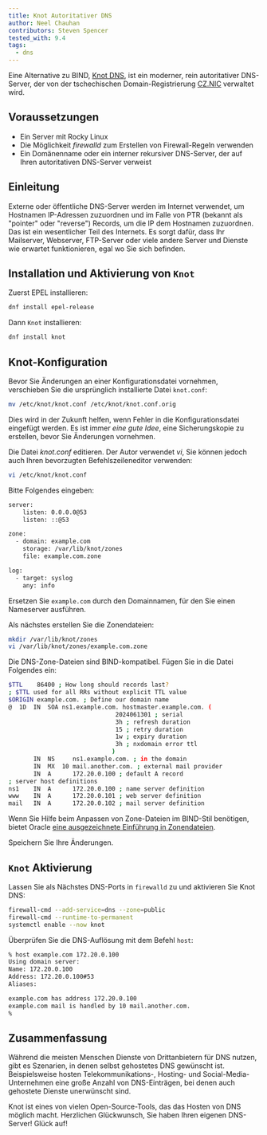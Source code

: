 ```yaml
---
title: Knot Autoritativer DNS
author: Neel Chauhan
contributors: Steven Spencer
tested_with: 9.4
tags:
  - dns
---
```


Eine Alternative zu BIND, [Knot DNS](https://www.knot-dns.cz/), ist ein moderner, rein autoritativer DNS-Server, der von der tschechischen Domain-Registrierung [CZ.NIC](https://www.nic.cz/) verwaltet wird.

## Voraussetzungen

- Ein Server mit Rocky Linux
- Die Möglichkeit _firewalld_ zum Erstellen von Firewall-Regeln verwenden
- Ein Domänenname oder ein interner rekursiver DNS-Server, der auf Ihren autoritativen DNS-Server verweist

## Einleitung

Externe oder öffentliche DNS-Server werden im Internet verwendet, um Hostnamen IP-Adressen zuzuordnen und im Falle von PTR (bekannt als "pointer" oder "reverse") Records, um die IP dem Hostnamen zuzuordnen. Das ist ein wesentlicher Teil des Internets. Es sorgt dafür, dass Ihr Mailserver, Webserver, FTP-Server oder viele andere Server und Dienste wie erwartet funktionieren, egal wo Sie sich befinden.

## Installation und Aktivierung von `Knot`

Zuerst EPEL installieren:

```bash
dnf install epel-release
```

Dann `Knot` installieren:

```bash
dnf install knot
```

## Knot-Konfiguration

Bevor Sie Änderungen an einer Konfigurationsdatei vornehmen, verschieben Sie die ursprünglich installierte Datei `knot.conf`:

```bash
mv /etc/knot/knot.conf /etc/knot/knot.conf.orig
```

Dies wird in der Zukunft helfen, wenn Fehler in die Konfigurationsdatei eingefügt werden. Es ist immer _eine gute Idee_, eine Sicherungskopie zu erstellen, bevor Sie Änderungen vornehmen.

Die Datei _knot.conf_ editieren. Der Autor verwendet _vi_, Sie können jedoch auch Ihren bevorzugten Befehlszeileneditor verwenden:

```bash
vi /etc/knot/knot.conf
```

Bitte Folgendes eingeben:

```bash
server:
    listen: 0.0.0.0@53
    listen: ::@53

zone:
  - domain: example.com
    storage: /var/lib/knot/zones
    file: example.com.zone

log:
  - target: syslog
    any: info
```

Ersetzen Sie `example.com` durch den Domainnamen, für den Sie einen Nameserver ausführen.

Als nächstes erstellen Sie die Zonendateien:

```bash
mkdir /var/lib/knot/zones
vi /var/lib/knot/zones/example.com.zone
```

Die DNS-Zone-Dateien sind BIND-kompatibel. Fügen Sie in die Datei Folgendes ein:

```bash
$TTL    86400 ; How long should records last?
; $TTL used for all RRs without explicit TTL value
$ORIGIN example.com. ; Define our domain name
@  1D  IN  SOA ns1.example.com. hostmaster.example.com. (
                              2024061301 ; serial
                              3h ; refresh duration
                              15 ; retry duration
                              1w ; expiry duration
                              3h ; nxdomain error ttl
                             )
       IN  NS     ns1.example.com. ; in the domain
       IN  MX  10 mail.another.com. ; external mail provider
       IN  A      172.20.0.100 ; default A record
; server host definitions
ns1    IN  A      172.20.0.100 ; name server definition     
www    IN  A      172.20.0.101 ; web server definition
mail   IN  A      172.20.0.102 ; mail server definition
```

Wenn Sie Hilfe beim Anpassen von Zone-Dateien im BIND-Stil benötigen, bietet Oracle [eine ausgezeichnete Einführung in Zonendateien](https://docs.oracle.com/en-us/iaas/Content/DNS/Reference/formattingzonefile.htm).

Speichern Sie Ihre Änderungen.

## `Knot` Aktivierung

Lassen Sie als Nächstes DNS-Ports in `firewalld` zu und aktivieren Sie Knot DNS:

```bash
firewall-cmd --add-service=dns --zone=public
firewall-cmd --runtime-to-permanent
systemctl enable --now knot
```

Überprüfen Sie die DNS-Auflösung mit dem Befehl `host`:

```bash
% host example.com 172.20.0.100
Using domain server:
Name: 172.20.0.100
Address: 172.20.0.100#53
Aliases: 

example.com has address 172.20.0.100
example.com mail is handled by 10 mail.another.com.
%
```

## Zusammenfassung

Während die meisten Menschen Dienste von Drittanbietern für DNS nutzen, gibt es Szenarien, in denen selbst gehostetes DNS gewünscht ist. Beispielsweise hosten Telekommunikations-, Hosting- und Social-Media-Unternehmen eine große Anzahl von DNS-Einträgen, bei denen auch gehostete Dienste unerwünscht sind.

Knot ist eines von vielen Open-Source-Tools, das das Hosten von DNS möglich macht. Herzlichen Glückwunsch, Sie haben Ihren eigenen DNS-Server! Glück auf!
